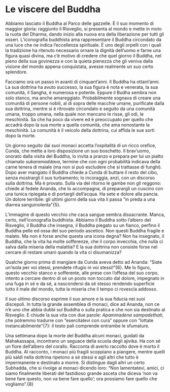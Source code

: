 # Le viscere del Buddha
Abbiamo lasciato il Buddha al Parco delle gazzelle. È il suo momento di maggior gloria: raggiunto il Risveglio, si presenta al mondo e mette in moto la ruota del Dharma, dando inizio alla nuova era della liberazione per tutti gli esseri. L’iconografia buddhista ama rappresentare il Buddha circondato da una luce che ne indica l’eccellenza spirituale. È uno degli orpelli con i quali la tradizione ha ritenuto necessario ornare la dignità dell’uomo e farne una figura quasi divina, ma c’è motivo di credere che quel giorno il Buddha, nel pieno della sua govinezza e con la quieta pienezza che gli veniva dalla visione del mondo appena conquistata, avesse realmente un suo certo splendore.

Facciamo ora un passo in avanti di cinquant’anni. Il Buddha ha ottant’anni. La sua dottrina ha avuto successo, la sua figura è nota e venerata, la sua comunità, il Sangha, è numerosa e potente. Eppure il Budha sembra non solo stanco, ma anche amareggiato. Probabilmente sognava di creare una comunità di persone nobili, al di sopra delle macchie umane, purificate dalla sua dottrina, mentre si è ritrovato circondato e seguito da una comunità umana, troppo umana, nella quale non mancano le risse, gli odi, le meschinità. Sa che ha poco da vivere ed è preoccupato per quello che accadrà dopo la sua morte a quella comunità, che ama nonostante la meschinità. La comunità è il veicolo della dottrina, cui affida le sue sorti dopo la morte.

Un giorno seguito dai suoi monaci accetta l’ospitalità di un ricco orefice, Cunda, che mette a loro disposizione un suo boschetto. Il brav’uomo, onorato dalla visita del Buddha, lo invita a pranzo e prepara per lui un piatto chiamato _sukaramaddava_, termine che con ogni probabilità indicava della carne tenera di maiale (ma non si può escludere che si trattasse di funghi). Dopo aver mangiato il Buddha chiede a Cunda di buttare il resto del cibo, senza mostrargli il suo turbamento; lo incoraggia, anzi, con un discorso sulla dottrina. Ma è provato. Sulla via del ritorno le gambe non gli reggono: chiede al fedele Ananda, che lo accompagna, di preparargli un cuscino con una tunica ripiegata e di portargli dell’acqua. Ha sete e dolore alla pancia. Un dolore terribile: gli ultimi giorni della sua vita li passa "in preda a una diarrea sanguinolenta"{5}.

L’immagine di questo vecchio che caca sangue sembra dissacrante. Manca, certo, nell’iconografia buddhista. Abbiamo il Buddha sotto l’albero del Risveglio, il Buddha che insegna, il Buddha piegato su un fianco, perfino il Buddha pelle ed ossa del suo periodo ascetico. Non questi Buddha fragile e malato. Ma non è forse anche questa una icona degna? Non ha insegnato, il Buddha, che la vita ha molte sofferenze, che il corpo invecchia, che nulla ci salva dalla miseria della malattia? E la sua dottrina non consiste forse nel cercare di restare umani quando la vita ci disumanizza?

Qualche giorno prima di mangiare da Cunda aveva detto ad Ananda: “Siate un’isola per voi stessi, prendete rifugio in voi stessi!”{6}. Me lo figuro, questo vecchio stanco e sofferente, alle prese con l’offesa del suo corpo, intento a cercare dentro di sé un posto non toccato dal dolore, impegnato in una fuga in sé e da sé, a nascondersi da sé stesso rendendo superficie tutto il male del mondo, tutta la miseria che il tempo ci rovescia addosso.

Il suo ultimo discorso esprime il suo amore e la sua fiducia nei suoi discepoli. In tutta la grande assemblea di monaci, dice ad Ananda, non ce n’è uno che abbia dubbi sul Buddha o sulla pratica e che non sia destinato al Risveglio. E chiude la sua vita con due parole: _Apammadena sampadethati_, che potremmo tradurre con “esercitatevi con cura” oppure con “lottate instancabilmente”{7}: il testo pali comprende entrambe le sfumature.

Una settimana dopo la morte del Buddha alcuni monaci, guidati da Mahakassapa, incontrano un seguace della scuola degli ajivika. Ha con sé un fiore dell’albero del corallo. Racconta di averlo raccolto dove è morto il Buddha. Al racconto, i monaci più fragili scoppiano a piangere, mentre quelli più saldi nella dottrina ripetono a sé stessi e agli altri che tutto è impermanente e destinato a morire. Si distingue dagli altri un certo Subhadda, che si rivolge ai monaci dicendo loro: “Non lamentatevi, amici, ci siamo finalmente liberati del fastidioso grande asceta che diceva ‘non va bene fare questo, non va bene fare quello’; ora possiamo fare quello che vogliamo”.{8}



 
